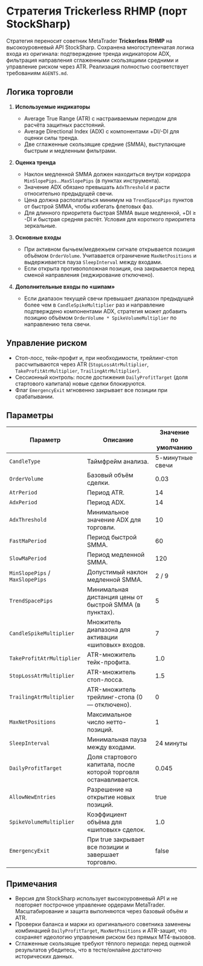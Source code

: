# Стратегия Trickerless RHMP (порт StockSharp)

Стратегия переносит советник MetaTrader **Trickerless RHMP** на высокоуровневый API StockSharp. Сохранена многоступенчатая логика
входа из оригинала: подтверждение тренда индикатором ADX, фильтрация направления сглаженными скользящими средними и управление
рискoм через ATR. Реализация полностью соответствует требованиям `AGENTS.md`.

## Логика торговли

1. **Используемые индикаторы**
   - Average True Range (ATR) с настраиваемым периодом для расчёта защитных расстояний.
   - Average Directional Index (ADX) с компонентами +DI/-DI для оценки силы тренда.
   - Две сглаженные скользящие средние (SMMA), выступающие быстрым и медленным фильтрами.

2. **Оценка тренда**
   - Наклон медленной SMMA должен находиться внутри коридора `MinSlopePips`…`MaxSlopePips` (в пунктах инструмента).
   - Значение ADX обязано превышать `AdxThreshold` и расти относительно предыдущей свечи.
   - Цена должна располагаться минимум на `TrendSpacePips` пунктов от быстрой SMMA, чтобы избегать флетовых фаз.
   - Для длинного приоритета быстрая SMMA выше медленной, +DI ≥ -DI и быстрая средняя растёт. Условия для короткого приоритета
     зеркальные.

3. **Основные входы**
   - При активном бычьем/медвежьем сигнале открывается позиция объёмом `OrderVolume`. Учитавается ограничение `MaxNetPositions`
     и выдерживается пауза `SleepInterval` между входами.
   - Если открыта противоположная позиция, она закрывается перед сменой направления (хеджирование отключено).

4. **Дополнительные входы по «шипам»**
   - Если диапазон текущей свечи превышает диапазон предыдущей более чем в `CandleSpikeMultiplier` раз и направление подтверждено
     компонентами ADX, стратегия может добавить позицию объёмом `OrderVolume * SpikeVolumeMultiplier` по направлению тела свечи.

## Управление риском

- Стоп-лосс, тейк-профит и, при необходимости, трейлинг-стоп рассчитываются через ATR (`StopLossAtrMultiplier`,
  `TakeProfitAtrMultiplier`, `TrailingAtrMultiplier`).
- Сессионный контроль: после достижения `DailyProfitTarget` (доля стартового капитала) новые сделки блокируются.
- Флаг `EmergencyExit` мгновенно закрывает все позиции при срабатывании.

## Параметры

| Параметр | Описание | Значение по умолчанию |
| --- | --- | --- |
| `CandleType` | Таймфрейм анализа. | 5-минутные свечи |
| `OrderVolume` | Базовый объём сделки. | 0.03 |
| `AtrPeriod` | Период ATR. | 14 |
| `AdxPeriod` | Период ADX. | 14 |
| `AdxThreshold` | Минимальное значение ADX для торговли. | 10 |
| `FastMaPeriod` | Период быстрой SMMA. | 60 |
| `SlowMaPeriod` | Период медленной SMMA. | 120 |
| `MinSlopePips` / `MaxSlopePips` | Допустимый наклон медленной SMMA. | 2 / 9 |
| `TrendSpacePips` | Минимальная дистанция цены от быстрой SMMA (в пунктах). | 5 |
| `CandleSpikeMultiplier` | Множитель диапазона для активации «шиповых» входов. | 7 |
| `TakeProfitAtrMultiplier` | ATR-множитель тейк-профита. | 1.0 |
| `StopLossAtrMultiplier` | ATR-множитель стоп-лосса. | 1.5 |
| `TrailingAtrMultiplier` | ATR-множитель трейлинг-стопа (0 — отключено). | 0 |
| `MaxNetPositions` | Максимальное число нетто-позиций. | 1 |
| `SleepInterval` | Минимальная пауза между входами. | 24 минуты |
| `DailyProfitTarget` | Доля стартового капитала, после которой торговля останавливается. | 0.045 |
| `AllowNewEntries` | Разрешение на открытие новых позиций. | true |
| `SpikeVolumeMultiplier` | Коэффициент объёма для «шиповых» сделок. | 1.0 |
| `EmergencyExit` | При true закрывает все позиции и завершает торговлю. | false |

## Примечания

- Версия для StockSharp использует высокоуровневый API и не повторяет построчное управление ордерами MetaTrader. Масштабирование
  и защита выполняются через базовый объём и ATR.
- Проверки баланса и маржи из оригинального советника заменены комбинацией `DailyProfitTarget`, `MaxNetPositions` и ATR-защит,
  что сохраняет идеологию управления риском без прямых MT4-вызовов.
- Сглаженные скользящие требуют тёплого периода: перед оценкой результатов убедитесь, что в тесте/онлайне достаточно исторических
  данных.
